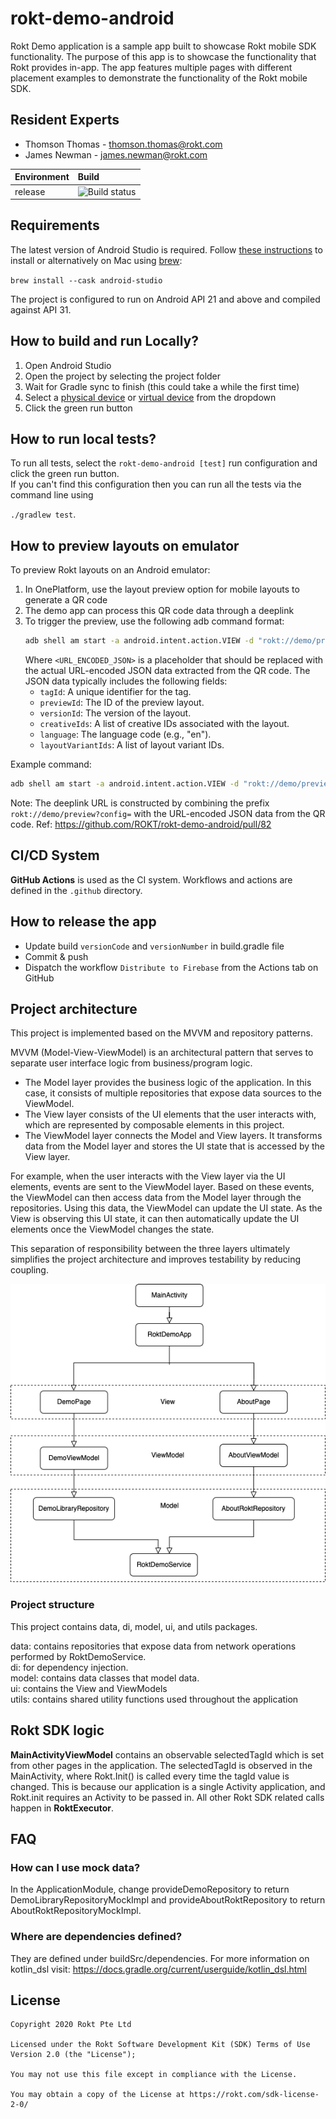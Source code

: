 # rokt-demo-android

Rokt Demo application is a sample app built to showcase Rokt mobile SDK functionality. The purpose of this app is to showcase the functionality that Rokt provides in-app. The app features multiple pages with different placement examples to demonstrate the functionality of the Rokt mobile SDK.

## Resident Experts
- Thomson Thomas - thomson.thomas@rokt.com
- James Newman - james.newman@rokt.com


| Environment | Build |
| ----------- | :----- |
| release |  ![Build status](https://github.com/ROKT/rokt-demo-android/actions/workflows/pull-request.yml/badge.svg)

## Requirements

The latest version of Android Studio is required. Follow [these instructions](https://developer.android.com/studio/install) to install or alternatively on Mac using [brew](https://brew.sh/):  

`brew install --cask android-studio`  

The project is configured to run on Android API 21 and above and compiled against API 31.

## How to build and run Locally?
1. Open Android Studio
2. Open the project by selecting the project folder
3. Wait for Gradle sync to finish (this could take a while the first time)
4. Select a [physical device](https://developer.android.com/studio/run/device) or [virtual device](https://developer.android.com/studio/run/emulator) from the dropdown
5. Click the green run button

## How to run local tests?
To run all tests, select the `rokt-demo-android [test]` run configuration and click the green run button.  
If you can't find this configuration then you can run all the tests via the command line using  

`./gradlew test`.

## How to preview layouts on emulator

To preview Rokt layouts on an Android emulator:

1. In OnePlatform, use the layout preview option for mobile layouts to generate a QR code
2. The demo app can process this QR code data through a deeplink
3. To trigger the preview, use the following adb command format:
   ```bash
   adb shell am start -a android.intent.action.VIEW -d "rokt://demo/preview?config=<URL_ENCODED_JSON>"
   ```
   Where `<URL_ENCODED_JSON>` is a placeholder that should be replaced with the actual URL-encoded JSON data extracted from the QR code. The JSON data typically includes the following fields:
   - `tagId`: A unique identifier for the tag.
   - `previewId`: The ID of the preview layout.
   - `versionId`: The version of the layout.
   - `creativeIds`: A list of creative IDs associated with the layout.
   - `language`: The language code (e.g., "en").
   - `layoutVariantIds`: A list of layout variant IDs.

Example command:
```bash
adb shell am start -a android.intent.action.VIEW -d "rokt://demo/preview?config=%7B%22tagId%22%3A%222754655826098840951%22%2C%22previewId%22%3A%223435870199391584257%22%2C%22versionId%22%3A%221746660670465%22%2C%22creativeIds%22%3A%5B%223335250570341581807%22%2C%223341268103002062853%22%2C%223334226469759813591%22%2C%223334285963646863068%22%5D%2C%22language%22%3A%22en%22%2C%22layoutVariantIds%22%3A%5B%223435870199391584258%22%5D%7D"
```

Note: The deeplink URL is constructed by combining the prefix `rokt://demo/preview?config=` with the URL-encoded JSON data from the QR code. Ref: https://github.com/ROKT/rokt-demo-android/pull/82

## CI/CD System

**GitHub Actions** is used as the CI system.
Workflows and actions are defined in the `.github` directory.

## How to release the app
- Update build `versionCode` and `versionNumber` in build.gradle file
- Commit & push
- Dispatch the workflow `Distribute to Firebase` from the Actions tab on GitHub

## Project architecture

This project is implemented based on the MVVM and repository patterns. 

MVVM (Model-View-ViewModel) is an architectural pattern that serves to separate user interface logic from business/program logic.  
- The Model layer provides the business logic of the application. In this case, it consists of multiple repositories that expose data sources to the ViewModel.
- The View layer consists of the UI elements that the user interacts with, which are represented by composable elements in this project.  
- The ViewModel layer connects the Model and View layers. It transforms data from the Model layer and stores the UI state that is accessed by the View layer.  

For example, when the user interacts with the View layer via the UI elements, events are sent to the ViewModel layer. Based on these events, the ViewModel can then access data from the Model layer through the repositories. Using this data, the ViewModel can update the UI state. As the View is observing this UI state, it can then automatically update the UI elements once the ViewModel changes the state. 

This separation of responsibility between the three layers ultimately simplifies the project architecture and improves testability by reducing coupling.

![Architecture](demo.png)

### Project structure

This project contains data, di, model, ui, and utils packages.  

data: contains repositories that expose data from network operations performed by RoktDemoService.  
di: for dependency injection.  
model: contains data classes that model data.  
ui: contains the View and ViewModels  
utils: contains shared utility functions used throughout the application

## Rokt SDK logic

**MainActivityViewModel** contains an observable selectedTagId which is set from other pages in the application. The selectedTagId is observed in the MainActivity, where Rokt.Init() is called every time the tagId value is changed.
This is because our application is a single Activity application, and Rokt.init requires an Activity to be passed in.
All other Rokt SDK related calls happen in **RoktExecutor**.

## FAQ

### How can I use mock data?
In the ApplicationModule, change provideDemoRepository to return DemoLibraryRepositoryMockImpl and provideAboutRoktRepository to return AboutRoktRepositoryMockImpl.

### Where are dependencies defined?
They are defined under buildSrc/dependencies. For more information on kotlin_dsl visit: https://docs.gradle.org/current/userguide/kotlin_dsl.html

## License
```
Copyright 2020 Rokt Pte Ltd

Licensed under the Rokt Software Development Kit (SDK) Terms of Use
Version 2.0 (the "License");

You may not use this file except in compliance with the License.

You may obtain a copy of the License at https://rokt.com/sdk-license-2-0/
```